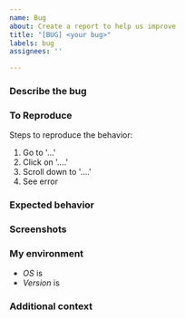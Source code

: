 ```yaml
---
name: Bug
about: Create a report to help us improve
title: "[BUG] <your bug>"
labels: bug
assignees: ''

---
```


### Describe the bug
<A clear and concise description of what the bug is.>

### To Reproduce
Steps to reproduce the behavior:
1. Go to '...'
2. Click on '....'
3. Scroll down to '....'
4. See error

### Expected behavior
<A clear and concise description of what you expected to happen.>

### Screenshots
<If applicable add screenshots to help explain your problem.>

### My environment
<please complete the following information>

- *OS* is
- *Version* is 

### Additional context
<Add any other context about the problem here.>
